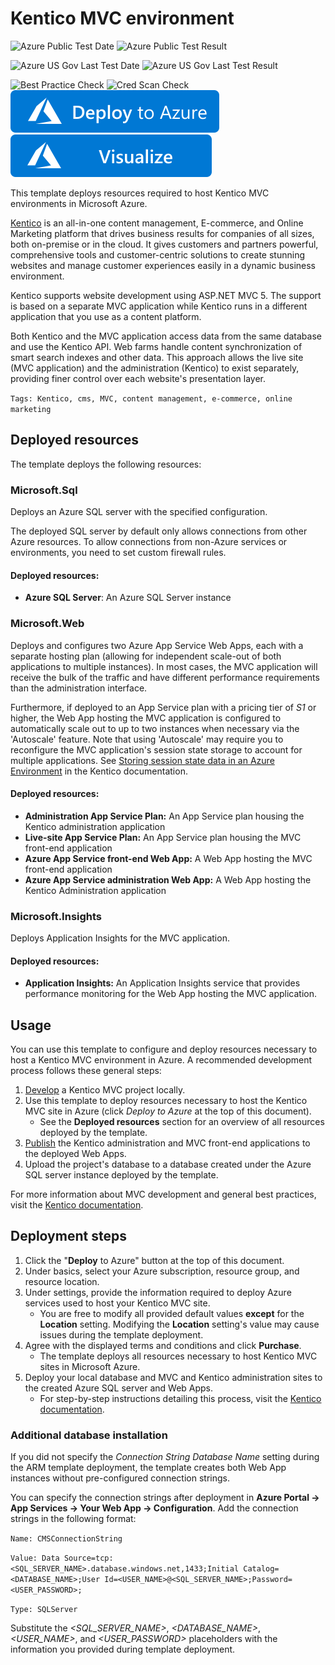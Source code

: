 # Kentico MVC environment

![Azure Public Test Date](https://azurequickstartsservice.blob.core.windows.net/badges/kentico-mvc-environment/PublicLastTestDate.svg)
![Azure Public Test Result](https://azurequickstartsservice.blob.core.windows.net/badges/kentico-mvc-environment/PublicDeployment.svg)

![Azure US Gov Last Test Date](https://azurequickstartsservice.blob.core.windows.net/badges/kentico-mvc-environment/FairfaxLastTestDate.svg)
![Azure US Gov Last Test Result](https://azurequickstartsservice.blob.core.windows.net/badges/kentico-mvc-environment/FairfaxDeployment.svg)

![Best Practice Check](https://azurequickstartsservice.blob.core.windows.net/badges/kentico-mvc-environment/BestPracticeResult.svg)
![Cred Scan Check](https://azurequickstartsservice.blob.core.windows.net/badges/kentico-mvc-environment/CredScanResult.svg)
[![Deploy To Azure](https://raw.githubusercontent.com/Azure/azure-quickstart-templates/master/1-CONTRIBUTION-GUIDE/images/deploytoazure.svg?sanitize=true)]("https://portal.azure.com/#create/Microsoft.Template/uri/https%3A%2F%2Fraw.githubusercontent.com%2FAzure%2Fazure-quickstart-templates%2Fmaster%2Fkentico-mvc-environment%2Fazuredeploy.json")  [![Visualize](https://raw.githubusercontent.com/Azure/azure-quickstart-templates/master/1-CONTRIBUTION-GUIDE/images/visualizebutton.svg?sanitize=true)]("http://armviz.io/#/?load=https%3A%2F%2Fraw.githubusercontent.com%2FAzure%2Fazure-quickstart-templates%2Fmaster%2Fkentico-mvc-environment%2Fazuredeploy.json")





This template deploys resources required to host Kentico MVC environments in Microsoft Azure.

[Kentico](https://www.kentico.com) is an all-in-one content management, E-commerce, and Online Marketing platform that drives business results for companies of all sizes, both on-premise or in the cloud. It gives customers and partners powerful, comprehensive tools and customer-centric solutions to create stunning websites and manage customer experiences easily in a dynamic business environment.

Kentico supports website development using ASP.&#8203;NET MVC 5. The support is based on a separate MVC application while Kentico runs in a different application that you use as a content platform.

Both Kentico and the MVC application access data from the same database and use the Kentico API. Web farms handle content synchronization of smart search indexes and other data. This approach allows the live site (MVC application) and the administration (Kentico) to exist separately, providing finer control over each website's presentation layer.

`Tags: Kentico, cms, MVC, content management, e-commerce, online marketing`

## Deployed resources

The template deploys the following resources:

### Microsoft.Sql

Deploys an Azure SQL server with the specified configuration. 

The deployed SQL server by default only allows connections from other Azure resources. To allow connections from non-Azure services or environments, you need to set custom firewall rules.

#### Deployed resources:

+ **Azure SQL Server**: An Azure SQL Server instance

### Microsoft.&#8203;Web

Deploys and configures two Azure App Service Web Apps, each with a separate hosting plan (allowing for independent scale-out of both applications to multiple instances). In most cases, the MVC application will receive the bulk of the traffic and have different performance requirements than the administration interface.

Furthermore, if deployed to an App Service plan with a pricing tier of *S1* or higher, the Web App hosting the MVC application is configured to automatically scale out to up to two instances when necessary via the 'Autoscale' feature. Note that using 'Autoscale' may require you to reconfigure the MVC application's session state storage to account for multiple applications. See [Storing session state data in an Azure Environment](https://kentico.com/CMSPages/DocLinkMapper.ashx?version=latest&link=azure_state_storing) in the Kentico documentation.

#### Deployed resources:

+ **Administration App Service Plan:** An App Service plan housing the Kentico administration application
+ **Live-site App Service Plan:** An App Service plan housing the MVC front-end application 
+ **Azure App Service front-end Web App:** A Web App hosting the MVC front-end application
+ **Azure App Service administration Web App:** A Web App hosting the Kentico Administration application

### Microsoft.Insights

Deploys Application Insights for the MVC application.

#### Deployed resources:

+ **Application Insights:** An Application Insights service that provides performance monitoring for the Web App hosting the MVC application.

## Usage

You can use this template to configure and deploy resources necessary to host a Kentico MVC environment in Azure. A recommended development process follows these general steps:

1. [Develop](https://kentico.com/CMSPages/DocLinkMapper.ashx?version=latest&link=mvc_development) a Kentico MVC project locally.
2. Use this template to deploy resources necessary to host the Kentico MVC site in Azure (click *Deploy to Azure* at the top of this document).
	- See the **Deployed resources** section for an overview of all resources deployed by the template.
3. [Publish](https://kentico.com/CMSPages/DocLinkMapper.ashx?version=latest&link=azure_webapps_deploying_mvc) the Kentico administration and MVC front-end applications to the deployed Web Apps.
4. Upload the project's database to a database created under the Azure SQL server instance deployed by the template. 

For more information about MVC development and general best practices, visit the [Kentico documentation](https://docs.kentico.com).

## Deployment steps

 1. Click the "**Deploy** to Azure" button at the top of this document.
 2. Under basics, select your Azure subscription, resource group, and resource location.
 3. Under settings, provide the information required to deploy Azure services used to host your Kentico MVC site.
	 - You are free to modify all provided default values **except** for the **Location** setting. Modifying the **Location** setting's value may cause issues during the template deployment. 
4. Agree with the displayed terms and conditions and click **Purchase**.
	- The template deploys all resources necessary to host Kentico MVC sites in Microsoft Azure.
5. Deploy your local database and MVC and Kentico administration sites to the created Azure SQL server and Web Apps.
	- For step-by-step instructions detailing this process, visit the [Kentico documentation](https://kentico.com/CMSPages/DocLinkMapper.ashx?version=latest&link=azure_webapps_deploying_mvc).

### Additional database installation

If you did not specify the *Connection String Database Name* setting during the ARM template deployment, the template creates both Web App instances without pre-configured connection strings.

You can specify the connection strings after deployment in **Azure Portal -> App Services -> Your Web App -> Configuration**. Add the connection strings in the following format:

`Name: CMSConnectionString`

`Value: Data Source=tcp:<SQL_SERVER_NAME>.database.windows.net,1433;Initial Catalog=<DATABASE_NAME>;User Id=<USER_NAME>@<SQL_SERVER_NAME>;Password=<USER_PASSWORD>;`

`Type: SQLServer`

Substitute the *<SQL_SERVER_NAME>*, *<DATABASE_NAME>*, *<USER_NAME>*, and *<USER_PASSWORD>* placeholders with the information you provided during template deployment.


